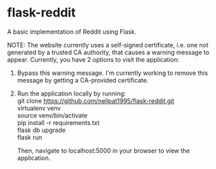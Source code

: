 # flask-reddit
A basic implementation of Reddit using Flask.

NOTE: The website currently uses a self-signed certificate, i.e. one not generated by a trusted CA authority, that causes a warning message to appear. Currently, you have 2 options to visit the application:
1. Bypass this warning message. I'm currently working to remove this message by getting a CA-provided certificate.
2. Run the application locally by running:  
    git clone https://github.com/neilpat1995/flask-reddit.git  
    virtualenv venv  
    source venv/bin/activate  
    pip install -r requirements.txt  
    flask db upgrade  
    flask run  
    
    Then, navigate to localhost:5000 in your browser to view the application.
